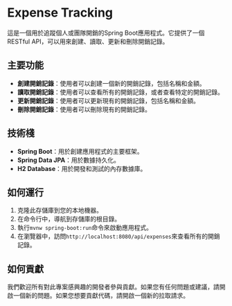 # Expense Tracking

這是一個用於追蹤個人或團隊開銷的Spring Boot應用程式。它提供了一個RESTful API，可以用來創建、讀取、更新和刪除開銷記錄。

## 主要功能

- **創建開銷記錄**：使用者可以創建一個新的開銷記錄，包括名稱和金額。
- **讀取開銷記錄**：使用者可以查看所有的開銷記錄，或者查看特定的開銷記錄。
- **更新開銷記錄**：使用者可以更新現有的開銷記錄，包括名稱和金額。
- **刪除開銷記錄**：使用者可以刪除現有的開銷記錄。

## 技術棧

- **Spring Boot**：用於創建應用程式的主要框架。
- **Spring Data JPA**：用於數據持久化。
- **H2 Database**：用於開發和測試的內存數據庫。

## 如何運行

1. 克隆此存儲庫到您的本地機器。
2. 在命令行中，導航到存儲庫的根目錄。
3. 執行`mvnw spring-boot:run`命令來啟動應用程式。
4. 在瀏覽器中，訪問`http://localhost:8080/api/expenses`來查看所有的開銷記錄。

## 如何貢獻

我們歡迎所有對此專案感興趣的開發者參與貢獻。如果您有任何問題或建議，請開啟一個新的問題。如果您想要貢獻代碼，請開啟一個新的拉取請求。